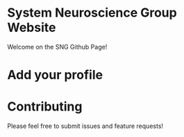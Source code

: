# System Neuroscience Group Website

Welcome on the SNG Github Page!


# Add your profile




# Contributing

Please feel free to submit issues and feature requests!
